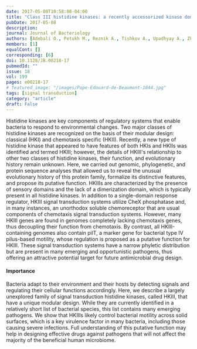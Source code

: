 ```yaml
---
date: 2017-05-08T10:58:08-04:00
title: "Class III histidine kinases: a recently accessorized kinase domain in putative modulators of type IV pili based motility." 
pubDate: 2017-05-08
description: 
journal: Journal of Bacteriology
authors: [Adebali O., Petukh M., Reznik A., Tishkov A., Upadhyay A., Zhulin I.B.]
members: [1]
equalCont: []
corresponding: [6]
doi: 10.1128/JB.00218-17
pubmedId: ""
issue: 18
vol: 199
pages: e00218-17
# featured_image: "/images/Pope-Edouard-de-Beaumont-1844.jpg"
tags: [signal transduction]
category: "article"
draft: False
---
```


Histidine kinases are key components of regulatory systems that enable bacteria to respond to environmental changes. Two major classes of histidine kinases are recognized on the basis of their modular design: classical (HKI) and chemotaxis specific (HKII). Recently, a new type of histidine kinase that appeared to have features of both HKIs and HKIIs was identified and termed HKIII; however, the details of HKIII's relationship to other two classes of histidine kinases, their function, and evolutionary history remain unknown. Here, we carried out genomic, phylogenetic, and protein sequence analyses that allowed us to reveal the unusual evolutionary history of this protein family, formalize its distinctive features, and propose its putative function. HKIIIs are characterized by the presence of sensory domains and the lack of a dimerization domain, which is typically present in all histidine kinases. In addition to a single-domain response regulator, HKIII signal transduction systems utilize CheX phosphatase and, in many instances, an unorthodox soluble chemoreceptor that are usual components of chemotaxis signal transduction systems. However, many HKIII genes are found in genomes completely lacking chemotaxis genes, thus decoupling their function from chemotaxis. By contrast, all HKIII-containing genomes also contain pilT, a marker gene for bacterial type IV pilus-based motility, whose regulation is proposed as a putative function for HKIII. These signal transduction systems have a narrow phyletic distribution but are present in many emerging and opportunistic pathogens, thus offering an attractive potential target for future antimicrobial drug design.

#### Importance
 Bacteria adapt to their environment and their hosts by detecting signals and regulating their cellular functions accordingly. Here, we describe a largely unexplored family of signal transduction histidine kinases, called HKIII, that have a unique modular design. While they are currently identified in a relatively short list of bacterial species, this list contains many emerging pathogens. We show that HKIIIs likely control bacterial motility across solid surfaces, which is a key virulence factor in many bacteria, including those causing severe infections. Full understanding of this putative function may help in designing effective drugs against pathogens that will not affect the majority of the beneficial human microbiome.

